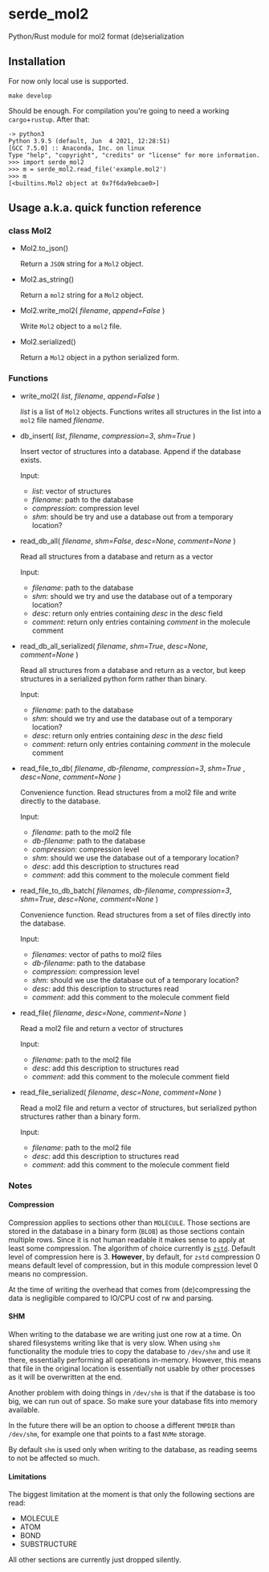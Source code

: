 # serde_mol2
Python/Rust module for mol2 format (de)serialization

## Installation

For now only local use is supported.

    make develop

Should be enough. For compilation you're going to need a working `cargo`+`rustup`. After that:

    -> python3
    Python 3.9.5 (default, Jun  4 2021, 12:28:51)
    [GCC 7.5.0] :: Anaconda, Inc. on linux
    Type "help", "copyright", "credits" or "license" for more information.
    >>> import serde_mol2
    >>> m = serde_mol2.read_file('example.mol2')
    >>> m
    [<builtins.Mol2 object at 0x7f6da9ebcae0>]

## Usage a.k.a. quick function reference

### class Mol2

- Mol2.to_json()

  Return a `JSON` string for a `Mol2` object.

- Mol2.as_string()

  Return a `mol2` string for a `Mol2` object.

- Mol2.write_mol2( _filename_, _append=False_ )

  Write `Mol2` object to a `mol2` file.

- Mol2.serialized()

  Return a `Mol2` object in a python serialized form.

### Functions

- write_mol2( _list_, _filename_, _append=False_ )

  _list_  is a list of `Mol2` objects. Functions writes all structures in the list into a `mol2` file named _filename_.

- db_insert( _list_, _filename_, _compression=3_, _shm=True_ )

  Insert vector of structures into a database. Append if the database exists.

  Input:
  * _list_: vector of structures
  * _filename_: path to the database
  * _compression_: compression level
  * _shm_: should be try and use a database out from a temporary location?

- read_db_all( _filename_, _shm=False_, _desc=None_, _comment=None_ )

  Read all structures from a database and return as a vector

  Input:
  * _filename_: path to the database
  * _shm_: should we try and use the database out of a temporary location?
  * _desc_: return only entries containing _desc_ in the _desc_ field
  * _comment_: return only entries containing _comment_ in the molecule comment

- read_db_all_serialized( _filename_, _shm=True_, _desc=None_, _comment=None_ )

  Read all structures from a database and return as a vector, but
  keep structures in a serialized python form rather than binary.

  Input:
  * _filename_: path to the database
  * _shm_: should we try and use the database out of a temporary location?
  * _desc_: return only entries containing _desc_ in the _desc_ field
  * _comment_: return only entries containing _comment_ in the molecule comment

- read_file_to_db( _filename_, _db-filename_, _compression=3_, _shm=True_ , _desc=None_, _comment=None_ )

  Convenience function. Read structures from a mol2 file and write directly to the database.

  Input:
  * _filename_: path to the mol2 file
  * _db-filename_: path to the database
  * _compression_: compression level
  * _shm_: should we use the database out of a temporary location?
  * _desc_: add this description to structures read
  * _comment_: add this comment to the molecule comment field

- read_file_to_db_batch( _filenames_, _db-filename_, _compression=3_, _shm=True_, _desc=None_, _comment=None_ )

  Convenience function. Read structures from a set of files directly into the database.

  Input:
  * _filenames_: vector of paths to mol2 files
  * _db-filename_: path to the database
  * _compression_: compression level
  * _shm_: should we use the database out of a temporary location?
  * _desc_: add this description to structures read
  * _comment_: add this comment to the molecule comment field

- read_file( _filename_, _desc=None_, _comment=None_ )

  Read a mol2 file and return a vector of structures

  Input:
  * _filename_: path to the mol2 file
  * _desc_: add this description to structures read
  * _comment_: add this comment to the molecule comment field

- read_file_serialized( _filename_, _desc=None_, _comment=None_ )

  Read a mol2 file and return a vector of structures, but
  serialized python structures rather than a binary form.

  Input:
  * _filename_: path to the mol2 file
  * _desc_: add this description to structures read
  * _comment_: add this comment to the molecule comment field

### Notes

#### Compression

Compression applies to sections other than `MOLECULE`. Those sections are stored in the database in a binary form (`BLOB`) as those sections contain multiple rows. Since it is not human readable it makes sense to apply at least some compression. The algorithm of choice currently is [`zstd`](https://github.com/facebook/zstd). Default level of compression here is 3. **However**, by default, for `zstd` compression 0 means default level of compression, but in this module compression level 0 means no compression.

At the time of writing the overhead that comes from (de)compressing the data is negligible compared to IO/CPU cost of rw and parsing.

#### SHM

When writing to the database we are writing just one row at a time. On shared filesystems writing like that is very slow. When using `shm` functionality the module tries to copy the database to `/dev/shm` and use it there, essentially performing all operations in-memory. However, this means that file in the original location is essentially not usable by other processes as it will be overwritten at the end.

Another problem with doing things in `/dev/shm` is that if the database is too big, we can run out of space. So make sure your database fits into memory available.

In the future there will be an option to choose a different `TMPDIR` than `/dev/shm`, for example one that points to a fast `NVMe` storage.

By default `shm` is used only when writing to the database, as reading seems to not be affected so much.

#### Limitations

The biggest limitation at the moment is that only the following sections are read:

* MOLECULE
* ATOM
* BOND
* SUBSTRUCTURE

All other sections are currently just dropped silently.
